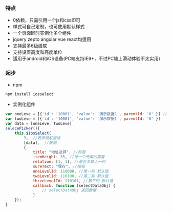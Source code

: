 ### 特点 

* 0依赖，只需引用一个js和css即可
* 样式可自己定制，也可使用默认样式
* 一个页面同时实例化多个组件
* jquery zepto angular vue react均适用
* 支持最多6级级联
* 支持设置高度和高度单位
* 适用于android和iOS设备(PC端支持IE9+，不过PC端上滑动体验不太实用)


### 起步 

* npm

``` javascript
npm install iosselect
```

* 实例化组件

``` javascript
var oneLeve = [{'id': '10001', 'value': '演示数据1', parentId: '0' }] //第一列数据
var twoLeve = [{'id': '10001', 'value': '演示数据1', parentId: '0' }]
var data = [oneLeve, twoLeve]
selecePicker(){
    this.$IosSelect(
        3,  //表示级联层级
        [data],  //数据
        {
            title: "地址选择", //标题
            itemHeight: 35, //每一个元素的高度
            relation: [1, 1], //是否关联上一列
            sureText: "保存", //按钮
            oneLevelId: 110000, //第一列 默认值
            twoLevelId: 110100, //第二列 默认值
            threeLevelId: 110101, //第三列 默认值
            callback: function (selectDataObj) {
                // selectDataObj 返回数据
            }
    });
}